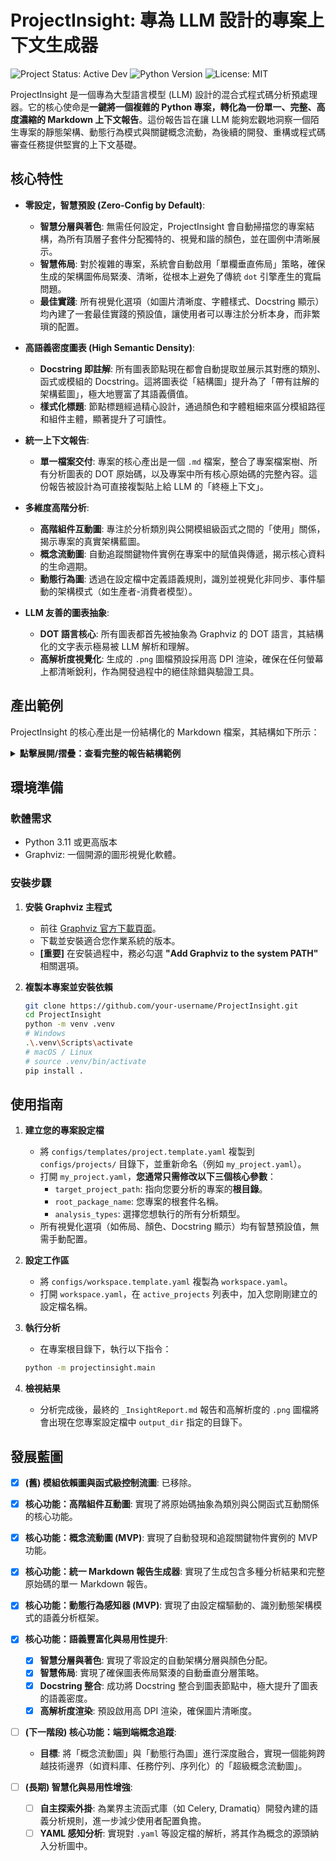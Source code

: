 # ProjectInsight: 專為 LLM 設計的專案上下文生成器

![Project Status: Active Dev](https://img.shields.io/badge/status-active%20development-green) ![Python Version](https://img.shields.io/badge/python-3.11+-blue) ![License: MIT](https://img.shields.io/badge/License-MIT-yellow.svg)

ProjectInsight 是一個專為大型語言模型 (LLM) 設計的混合式程式碼分析預處理器。它的核心使命是**一鍵將一個複雜的 Python 專案，轉化為一份單一、完整、高度濃縮的 Markdown 上下文報告**。這份報告旨在讓 LLM 能夠宏觀地洞察一個陌生專案的靜態架構、動態行為模式與關鍵概念流動，為後續的開發、重構或程式碼審查任務提供堅實的上下文基礎。

## 核心特性

-   **零設定，智慧預設 (Zero-Config by Default)**:
    -   **智慧分層與著色**: 無需任何設定，ProjectInsight 會自動掃描您的專案結構，為所有頂層子套件分配獨特的、視覺和諧的顏色，並在圖例中清晰展示。
    -   **智慧佈局**: 對於複雜的專案，系統會自動啟用「單欄垂直佈局」策略，確保生成的架構圖佈局緊湊、清晰，從根本上避免了傳統 `dot` 引擎產生的寬扁問題。
    -   **最佳實踐**: 所有視覺化選項（如圖片清晰度、字體樣式、Docstring 顯示）均內建了一套最佳實踐的預設值，讓使用者可以專注於分析本身，而非繁瑣的配置。

-   **高語義密度圖表 (High Semantic Density)**:
    -   **Docstring 即註解**: 所有圖表節點現在都會自動提取並展示其對應的類別、函式或模組的 Docstring。這將圖表從「結構圖」提升為了「帶有註解的架構藍圖」，極大地豐富了其語義價值。
    -   **樣式化標題**: 節點標題經過精心設計，通過顏色和字體粗細來區分模組路徑和組件主體，顯著提升了可讀性。

-   **統一上下文報告**:
    -   **單一檔案交付**: 專案的核心產出是一個 `.md` 檔案，整合了專案檔案樹、所有分析圖表的 DOT 原始碼，以及專案中所有核心原始碼的完整內容。這份報告被設計為可直接複製貼上給 LLM 的「終極上下文」。

-   **多維度高階分析**:
    -   **高階組件互動圖**: 專注於分析類別與公開模組級函式之間的「使用」關係，揭示專案的真實架構藍圖。
    -   **概念流動圖**: 自動追蹤關鍵物件實例在專案中的賦值與傳遞，揭示核心資料的生命週期。
    -   **動態行為圖**: 透過在設定檔中定義語義規則，識別並視覺化非同步、事件驅動的架構模式（如生產者-消費者模型）。

-   **LLM 友善的圖表抽象**:
    -   **DOT 語言核心**: 所有圖表都首先被抽象為 Graphviz 的 DOT 語言，其結構化的文字表示極易被 LLM 解析和理解。
    -   **高解析度視覺化**: 生成的 `.png` 圖檔預設採用高 DPI 渲染，確保在任何螢幕上都清晰銳利，作為開發過程中的絕佳除錯與驗證工具。

## 產出範例

ProjectInsight 的核心產出是一份結構化的 Markdown 檔案，其結構如下所示：

<details>
<summary><b>點擊展開/摺疊：查看完整的報告結構範例</b></summary>

```markdown
# ProjectInsight 分析報告: moshousapient_full_report

**分析時間**: 2025-10-31 01:00:00

## 1. 專案結構總覽
...

## 2. 高階組件互動圖

<details>
<summary>點擊展開/摺疊 DOT 原始碼</summary>

` ` `dot
digraph ComponentInteractionGraph {
    // 節點現在包含了豐富的 HTML-like Label，帶有樣式化標題和 Docstring
    "moshousapient.core.scheduler.Scheduler" [label=<
        <TABLE BORDER="0" CELLBORDER="0" CELLSPACING="0" CELLPADDING="4">
            <TR><TD ALIGN="LEFT">...</TD></TR> <!-- 樣式化標題 -->
            <TR><TD HEIGHT="8"></TD></TR>
            <TR><TD ALIGN="LEFT">...</TD></TR> <!-- 左對齊的 Docstring -->
        </TABLE>
    >, fillcolor="#FFADAD", shape=plaintext]
    ...
}
` ` `

</details>

...
```

</details>

## 環境準備

### 軟體需求
-   Python 3.11 或更高版本
-   Graphviz: 一個開源的圖形視覺化軟體。

### 安裝步驟

1.  **安裝 Graphviz 主程式**
    -   前往 [Graphviz 官方下載頁面](https://graphviz.org/download/)。
    -   下載並安裝適合您作業系統的版本。
    -   **[重要]** 在安裝過程中，務必勾選 **"Add Graphviz to the system PATH"** 相關選項。

2.  **複製本專案並安裝依賴**
    ```bash
    git clone https://github.com/your-username/ProjectInsight.git
    cd ProjectInsight
    python -m venv .venv
    # Windows
    .\.venv\Scripts\activate
    # macOS / Linux
    # source .venv/bin/activate
    pip install .
    ```

## 使用指南

1.  **建立您的專案設定檔**
    -   將 `configs/templates/project.template.yaml` 複製到 `configs/projects/` 目錄下，並重新命名（例如 `my_project.yaml`）。
    -   打開 `my_project.yaml`，**您通常只需修改以下三個核心參數**：
        -   `target_project_path`: 指向您要分析的專案的**根目錄**。
        -   `root_package_name`: 您專案的根套件名稱。
        -   `analysis_types`: 選擇您想執行的所有分析類型。
    -   所有視覺化選項（如佈局、顏色、Docstring 顯示）均有智慧預設值，無需手動配置。

2.  **設定工作區**
    -   將 `configs/workspace.template.yaml` 複製為 `workspace.yaml`。
    -   打開 `workspace.yaml`，在 `active_projects` 列表中，加入您剛剛建立的設定檔名稱。

3.  **執行分析**
    -   在專案根目錄下，執行以下指令：
    ```bash
    python -m projectinsight.main
    ```

4.  **檢視結果**
    -   分析完成後，最終的 `_InsightReport.md` 報告和高解析度的 `.png` 圖檔將會出現在您專案設定檔中 `output_dir` 指定的目錄下。

## 發展藍圖

-   [x] **(舊) 模組依賴圖與函式級控制流圖**: 已移除。
-   [x] **核心功能：高階組件互動圖**: 實現了將原始碼抽象為類別與公開函式互動關係的核心功能。
-   [x] **核心功能：概念流動圖 (MVP)**: 實現了自動發現和追蹤關鍵物件實例的 MVP 功能。
-   [x] **核心功能：統一 Markdown 報告生成器**: 實現了生成包含多種分析結果和完整原始碼的單一 Markdown 報告。
-   [x] **核心功能：動態行為感知器 (MVP)**: 實現了由設定檔驅動的、識別動態架構模式的語義分析框架。
-   [x] **核心功能：語義豐富化與易用性提升**:
    -   [x] **智慧分層與著色**: 實現了零設定的自動架構分層與顏色分配。
    -   [x] **智慧佈局**: 實現了確保圖表佈局緊湊的自動垂直分層策略。
    -   [x] **Docstring 整合**: 成功將 Docstring 整合到圖表節點中，極大提升了圖表的語義密度。
    -   [x] **高解析度渲染**: 預設啟用高 DPI 渲染，確保圖片清晰度。

-   [ ] **(下一階段) 核心功能：端到端概念追蹤**:
    -   **目標**: 將「概念流動圖」與「動態行為圖」進行深度融合，實現一個能夠跨越技術邊界（如資料庫、任務佇列、序列化）的「超級概念流動圖」。

-   [ ] **(長期) 智慧化與易用性增強**:
    -   [ ] **自主探索外掛**: 為業界主流函式庫（如 Celery, Dramatiq）開發內建的語義分析規則，進一步減少使用者配置負擔。
    -   [ ] **YAML 感知分析**: 實現對 `.yaml` 等設定檔的解析，將其作為概念的源頭納入分析圖中。